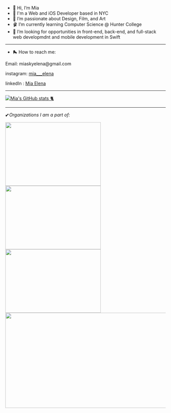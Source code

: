 
- 🎀 Hi, I’m Mia
- 🦩 I'm a Web and iOS Developer based in NYC
- 💮 I’m passionate about Design, Film, and Art 
- 🩰  I’m currently learning Computer Science @ Hunter College
- 📱 I’m looking for opportunities in front-end, back-end, and full-stack web developmdnt and mobile development in Swift 

<hr>

- 🛼 How to reach me: 
<p>Email: miaskyelena@gmail.com</p>
<p>instagram: <a href="https://www.instagram.com/mia___elena/">mia___elena</a></p>
<p>linkedIn : <a href="https://www.linkedin.com/in/miaelena/">Mia Elena</a></p>

<hr>

[![Mia's GitHub stats 🐈](https://github-readme-stats.vercel.app/api?username=miaskyelena&theme=nightowl&show_icons=true)]([https://github.com/anuraghazra/github-readme-stats](https://github.com/miaskyelena))

<hr>
<p><em>💕 Organizations I am a part of:</em></p>

<img src= "https://www.hyperakt.com/assets/images/girls-who-code-annual-report-2021-2/GWC-Card-Assets-1.png" width="300" 
     height="200">
<img src= "https://blog.codepath.org/wp-content/uploads/2020/06/Screen-Shot-2020-06-01-at-2.53.50-PM-1024x574.png" width="300" 
     height="200">
<img src= "https://scontent-lga3-2.xx.fbcdn.net/v/t1.6435-9/82672771_167115367969007_7170366240458801152_n.png?_nc_cat=110&ccb=1-7&_nc_sid=e3f864&_nc_ohc=wK9fMjsSZP8AX9PvNxl&_nc_ht=scontent-lga3-2.xx&oh=00_AfDOLKv7TbER1vRB4KWiKI--YsF9rfmtRM1UiNHbwzIq4g&oe=63B48DA9" width="300" 
     height="200">
 <img src="https://static.wixstatic.com/media/a5019e_3f162defb3ab47a98c20208cf424e3c9~mv2.png/v1/fit/w_2500,h_1330,al_c/a5019e_3f162defb3ab47a98c20208cf424e3c9~mv2.png" width="600" height="300">
     

<!---
miaskyelena/miaskyelena is a ✨ special ✨ repository because its `README.md` (this file) appears on your GitHub profile.
You can click the Preview link to take a look at your changes.
--->
